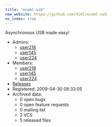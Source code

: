 ```yaml
---
title: "ocaml-usb"
new_website: https://github.com/diml/ocaml-usb
no_index: true
---
```


Asynchronous USB made easy!

* Admins:
  * [user218](/users/user218)
  * [user145](/users/user145)
  * [user224](/users/user224)
* Members:
  * [user218](/users/user218)
  * [user145](/users/user145)
  * [user224](/users/user224)
* [Releases](https://download.ocamlcore.org/ocaml-usb)
* Registered: 2009-04-30 08:33:05
* Archived data:
  * 0 open bugs
  * 0 open feature requests
  * 0 mailing list
  * 2 VCS
  * 5 released files
